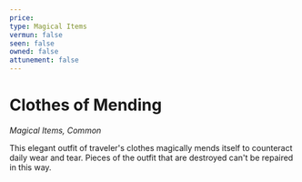 ```yaml
---
price: 
type: Magical Items
vermun: false
seen: false
owned: false
attunement: false
---
```

# Clothes of Mending

*Magical Items, Common*

This elegant outfit of traveler's clothes magically mends itself to counteract daily wear and tear. Pieces of the outfit that are destroyed can't be repaired in this way.